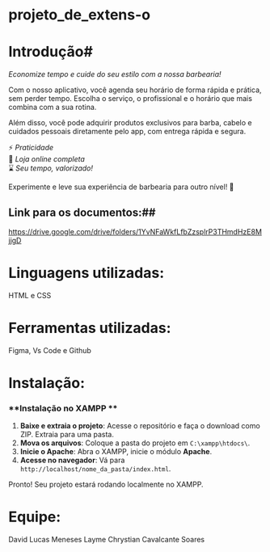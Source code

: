 # projeto_de_extens-o
# Introdução#
*Economize tempo e cuide do seu estilo com a nossa barbearia!*  

Com o nosso aplicativo, você agenda seu horário de forma rápida e prática, sem perder tempo. Escolha o serviço, o profissional e o horário que mais combina com a sua rotina.  

Além disso, você pode adquirir produtos exclusivos para barba, cabelo e cuidados pessoais diretamente pelo app, com entrega rápida e segura.  

⚡ *Praticidade*  
🛒 *Loja online completa*  
⌛ *Seu tempo, valorizado!*  

Experimente e leve sua experiência de barbearia para outro nível! 💈



## Link para os documentos:##
https://drive.google.com/drive/folders/1YvNFaWkfLfbZzsplrP3THmdHzE8MjjgD


# Linguagens utilizadas:
HTML e CSS



# Ferramentas utilizadas:
Figma, Vs Code e Github


# Instalação:
### **Instalação no XAMPP **

1. **Baixe e extraia o projeto**: Acesse o repositório e faça o download como ZIP. Extraia para uma pasta.  
2. **Mova os arquivos**: Coloque a pasta do projeto em `C:\xampp\htdocs\`.  
3. **Inicie o Apache**: Abra o XAMPP, inicie o módulo **Apache**.  
4. **Acesse no navegador**: Vá para `http://localhost/nome_da_pasta/index.html`.  

Pronto! Seu projeto estará rodando localmente no XAMPP.


# Equipe:

David Lucas Meneses Layme
Chrystian Cavalcante Soares

